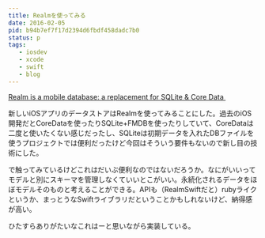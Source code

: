 ```yaml
---
title: Realmを使ってみる
date: 2016-02-05
pid: b94b7ef7f17d2394d6fbdf458dadc7b0
status: p
tags:
   - iosdev
   - xcode
   - swift
   - blog
---
```


[Realm is a mobile database: a replacement for SQLite & Core Data ][1]

新しいiOSアプリのデータストアはRealmを使ってみることにした。過去のiOS開発だとCoreDataを使ったりSQLite+FMDBを使ったりしていて、CoreDataは二度と使いたくない感じだったし、SQLiteは初期データを入れたDBファイルを使うプロジェクトでは便利だったけど今回はそういう要件もないので新し目の技術にした。

で触ってみているけどこれはだいぶ便利なのではないだろうか。なにがいいってモデルと別にスキーマを管理しなくていいとこがいい。永続化されるデータをほぼモデルそのものと考えることができる。APIも（RealmSwiftだと）rubyライクというか、まっとうなSwiftライブラリだということかもしれないけど、納得感が高い。

ひたすらありがたいなこれはーと思いながら実装している。

[1]:	https://realm.io/jp/